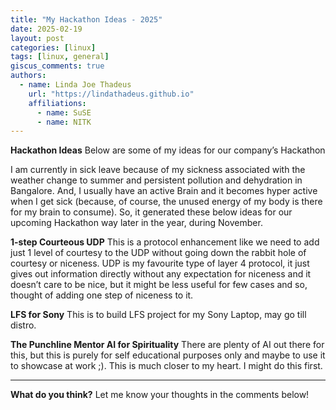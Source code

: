 ```yaml
---
title: "My Hackathon Ideas - 2025"
date: 2025-02-19
layout: post
categories: [linux]
tags: [linux, general]
giscus_comments: true
authors:
  - name: Linda Joe Thadeus
    url: "https://lindathadeus.github.io"
    affiliations:
      - name: SuSE
      - name: NITK
---
```

**Hackathon Ideas**
Below are some of my ideas for our company’s Hackathon

I am currently in sick leave because of my sickness associated with the weather change to summer and persistent pollution and dehydration in Bangalore. And, I usually have an active Brain and it becomes hyper active when I get sick (because, of course, the unused energy of my body is there for my brain to consume). So, it generated these below ideas for our upcoming Hackathon way later in the year, during November.

**1-step Courteous UDP**
This is a protocol enhancement like we need to add just 1 level of courtesy to the UDP without going down the rabbit hole of courtesy or niceness. UDP is my favourite type of layer 4 protocol, it just gives out information directly without any expectation for niceness and it doesn’t care to be nice, but it might be less useful for few cases and so, thought of adding one step of niceness to it.

**LFS for Sony**
This is to build LFS project for my Sony Laptop, may go till distro.

**The Punchline Mentor AI for Spirituality**
There are plenty of AI out there for this, but this is purely for self educational purposes only and maybe to use it to showcase at work ;). This is much closer to my heart. I might do this first.

---

**What do you think?** Let me know your thoughts in the comments below!